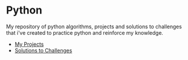 # Python
My repository of python algorithms, projects and solutions to challenges that i've created to practice python 
and reinforce my knowledge. 
- [My Projects](https://github.com/JoshAlvarado/Python/tree/master/Projects)
- [Solutions to Challenges](https://github.com/JoshAlvarado/Python/tree/master/Challenges)
